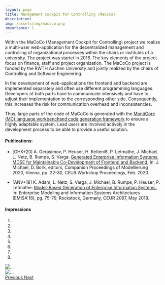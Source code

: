 ```yaml
---
layout: page
title: Management Cockpit for Controlling (MaCoCo)
description: 
img: /assets/img/macoco.png
importance: 1
---
```




Within the MaCoCo (Management Cockpit for Controlling) project we realize a multi-user web-application for the 
decentralized management and controlling of organizational processes within the chairs or institutes of a university. 
The project was startet in 2016. The key elements of the project focus on finance, staff and project organization.
The MaCoCo project is funded by the RWTH Aachen University and jointly realized by the chairs of Controlling 
and Software Engineering.


In the development of web-applications the frontend and backend are implemented separately and 
often use different programming languages. Developers of both parts have to communicate intensively 
and have to adjust their implementation to the corresponding other side. 
Consequently, this increases the risk for communication overhead and inconsistencies.

Thus, large parts of the code of MaCoCo is generated with the
[MontiCore (MC) language workbenchand code generation framework](http://monticore.de/) 
to ensure a highly adaptable system. 
Lead users are involved actively in the development process to be able to provide a useful solution.


#### Publications:
- [GHK+20] A. Gerasimov, P. Heuser, H. Ketteniß, P. Letmathe, J. Michael, L. Netz, B. Rumpe, S. Varga:
  [Generated Enterprise Information Systems: MDSE for Maintainable Co-Development of Frontend and Backend.](https://www.se-rwth.de/publications/Generated-Enterprise-Information-Systems-MDSE-for-Maintainable-Co-Development-of-Frontend-and-Backend.pdf)
  In: J. Michael, D. Bork, editors, Companion Proceedings of Modellierung 2020, Vienna, pp. 22-30, CEUR Workshop Proceedings, Feb. 2020.

- [ANV+18] K. Adam, L. Netz, S. Varga, J. Michael, B. Rumpe, P. Heuser, P. Letmathe:
  [Model-Based Generation of Enterprise Information Systems.](https://www.se-rwth.de/publications/Model-Based-Generation-of-Enterprise-Information-Systems.pdf)
  In: Enterprise Modeling and Information Systems Architectures (EMISA'18), pg. 75-79, Rockstock, Germany, CEUR 2097, May 2018.

#### Impressions

<div id="carouselExampleIndicators" class="carousel carousel-dark slide" data-interval="false" data-ride="carousel">
  <ol class="carousel-indicators">
    <li data-target="#carouselExampleIndicators" data-slide-to="0" class="active"></li>
    <li data-target="#carouselExampleIndicators" data-slide-to="1"></li>
    <li data-target="#carouselExampleIndicators" data-slide-to="2"></li>
    <li data-target="#carouselExampleIndicators" data-slide-to="3"></li>
    <li data-target="#carouselExampleIndicators" data-slide-to="4"></li>
    <li data-target="#carouselExampleIndicators" data-slide-to="5"></li>
    <li data-target="#carouselExampleIndicators" data-slide-to="6"></li>
    <li data-target="#carouselExampleIndicators" data-slide-to="7"></li>
  </ol>
  <div class="carousel-inner">
    <div class="carousel-item active">
      <img src="{{ '/assets/img/Dashboard.png' | relative_url }}" class="img-fluid rounded z-depth-1" alt="" title="Dashboard" >
    </div>
    <div class="carousel-item">
      <img src="{{ '/assets/img/Finanzdashboard.png' | relative_url }}" class="img-fluid rounded z-depth-1" alt="" title="Dashboard Finances" >
    </div>
    <div class="carousel-item">
      <img src="{{ '/assets/img/Finanzuebersicht.png' | relative_url }}" class="img-fluid rounded z-depth-1" alt="" title="Overview Finances">
    </div>
    <div class="carousel-item">
      <img src="{{ '/assets/img/Konto-Details.png' | relative_url }}" class="img-fluid rounded z-depth-1" alt="" title="Account Details">
    </div>
    <div class="carousel-item">
      <img src="{{ '/assets/img/Buchungen_zu_Konto.png' | relative_url }}" class="img-fluid rounded z-depth-1" alt="" title="Bookings">
    </div>
    <div class="carousel-item">
      <img src="{{ '/assets/img/Stellenzuweisungen.png' | relative_url }}" class="img-fluid rounded z-depth-1" alt="" title="Job Assignment">
    </div>
    <div class="carousel-item">
      <img src="{{ '/assets/img/Personal_Dashboard.png' | relative_url }}" class="img-fluid rounded z-depth-1" alt="..." title="Employees Dashboard">
    </div>
    <div class="carousel-item">
      <img src="{{ '/assets/img/Planstellen.png' | relative_url }}" class="img-fluid rounded z-depth-1" alt="..." title="Permanent Positions">
    </div>
  </div>
  <a class="carousel-control-prev" href="#carouselExampleIndicators" role="button" data-slide="prev">
    <span class="carousel-control-prev-icon" aria-hidden="true"></span>
    <span class="sr-only">Previous</span>
  </a>
  <a class="carousel-control-next" href="#carouselExampleIndicators" role="button" data-slide="next">
    <span class="carousel-control-next-icon" aria-hidden="true"></span>
    <span class="sr-only">Next</span>
  </a>
</div>

